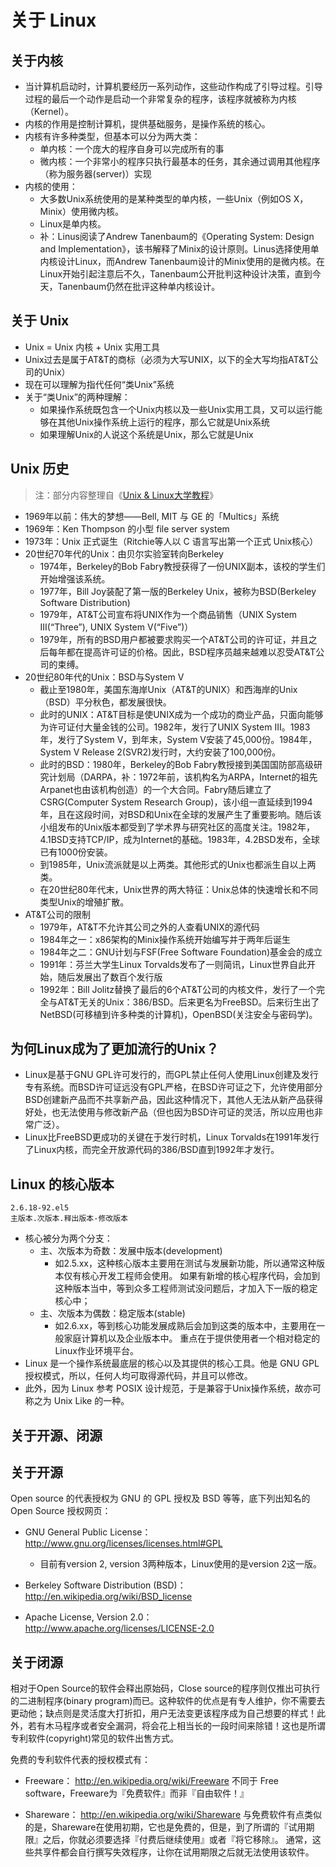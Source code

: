 # 关于 Linux

## 关于内核

* 当计算机启动时，计算机要经历一系列动作，这些动作构成了引导过程。引导过程的最后一个动作是启动一个非常复杂的程序，该程序就被称为内核（Kernel）。
* 内核的作用是控制计算机，提供基础服务，是操作系统的核心。
* 内核有许多种类型，但基本可以分为两大类：
  * 单内核：一个庞大的程序自身可以完成所有的事
  * 微内核：一个非常小的程序只执行最基本的任务，其余通过调用其他程序（称为服务器(server)）实现
* 内核的使用：
  * 大多数Unix系统使用的是某种类型的单内核，一些Unix（例如OS X，Minix）使用微内核。
  * Linux是单内核。
  * 补：Linus阅读了Andrew Tanenbaum的《Operating System: Design and Implementation》，该书解释了Minix的设计原则。Linus选择使用单内核设计Linux，而Andrew Tanenbaum设计的Minix使用的是微内核。在Linux开始引起注意后不久，Tanenbaum公开批判这种设计决策，直到今天，Tanenbaum仍然在批评这种单内核设计。

## 关于 Unix

* Unix = Unix 内核 + Unix 实用工具
* Unix过去是属于AT&T的商标（必须为大写UNIX，以下的全大写均指AT&T公司的Unix）
* 现在可以理解为指代任何“类Unix”系统
* 关于“类Unix”的两种理解：
  * 如果操作系统既包含一个Unix内核以及一些Unix实用工具，又可以运行能够在其他Unix操作系统上运行的程序，那么它就是Unix系统
  * 如果理解Unix的人说这个系统是Unix，那么它就是Unix

## Unix 历史

> 注：部分内容整理自《[Unix & Linux大学教程](https://book.douban.com/subject/4253716/)》

* 1969年以前：伟大的梦想——Bell, MIT 与 GE 的「Multics」系统
* 1969年：Ken Thompson 的小型 file server system
* 1973年：Unix 正式诞生（Ritchie等人以 C 语言写出第一个正式 Unix核心）
* 20世纪70年代的Unix：由贝尔实验室转向Berkeley
  * 1974年，Berkeley的Bob Fabry教授获得了一份UNIX副本，该校的学生们开始增强该系统。
  * 1977年，Bill Joy装配了第一版的Berkeley Unix，被称为BSD(Berkeley Software Distribution)
  * 1979年，AT&T公司宣布将UNIX作为一个商品销售（UNIX System III(“Three”), UNIX System V(“Five”)）
  * 1979年，所有的BSD用户都被要求购买一个AT&T公司的许可证，并且之后每年都在提高许可证的价格。因此，BSD程序员越来越难以忍受AT&T公司的束缚。
* 20世纪80年代的Unix：BSD与System V
  * 截止至1980年，美国东海岸Unix（AT&T的UNIX）和西海岸的Unix（BSD）平分秋色，都发展很快。
  * 此时的UNIX：AT&T目标是使UNIX成为一个成功的商业产品，只面向能够为许可证付大量金钱的公司。1982年，发行了UNIX System III。1983年，发行了System V，到年末，System V安装了45,000份。1984年，System V Release 2(SVR2)发行时，大约安装了100,000份。
  * 此时的BSD：1980年，Berkeley的Bob Fabry教授接到美国国防部高级研究计划局（DARPA，补：1972年前，该机构名为ARPA，Internet的祖先Arpanet也由该机构创造）的一个大合同。Fabry随后建立了CSRG(Computer System Research Group)，该小组一直延续到1994年，且在这段时间，对BSD和Unix在全球的发展产生了重要影响。随后该小组发布的Unix版本都受到了学术界与研究社区的高度关注。1982年，4.1BSD支持TCP/IP，成为Internet的基础。1983年，4.2BSD发布，全球已有1000份安装。
  * 到1985年，Unix流派就是以上两类。其他形式的Unix也都派生自以上两类。
  * 在20世纪80年代末，Unix世界的两大特征：Unix总体的快速增长和不同类型Unix的增殖扩散。
* AT&T公司的限制
  * 1979年，AT&T不允许其公司之外的人查看UNIX的源代码
  * 1984年之一：x86架构的Minix操作系统开始编写并于两年后诞生
  * 1984年之二：GNU计划与FSF(Free Software Foundation)基金会的成立
  * 1991年：芬兰大学生Linux Torvalds发布了一则简讯，Linux世界自此开始，随后发展出了数百个发行版
  * 1992年：Bill Jolitz替换了最后的6个AT&T公司的内核文件，发行了一个完全与AT&T无关的Unix：386/BSD。后来更名为FreeBSD。后来衍生出了NetBSD(可移植到许多种类的计算机)，OpenBSD(关注安全与密码学)。

## 为何Linux成为了更加流行的Unix？

* Linux是基于GNU GPL许可发行的，而GPL禁止任何人使用Linux创建及发行专有系统。而BSD许可证远没有GPL严格，在BSD许可证之下，允许使用部分BSD创建新产品而不共享新产品，因此这种情况下，其他人无法从新产品获得好处，也无法使用与修改新产品（但也因为BSD许可证的灵活，所以应用也非常广泛）。
* Linux比FreeBSD更成功的关键在于发行时机，Linux Torvalds在1991年发行了Linux内核，而完全开放源代码的386/BSD直到1992年才发行。

## Linux 的核心版本

```
2.6.18-92.el5
主版本.次版本.释出版本-修改版本
```

* 核心被分为两个分支：
  * 主、次版本为奇数：发展中版本(development)
    * 如2.5.xx，这种核心版本主要用在测试与发展新功能，所以通常这种版本仅有核心开发工程师会使用。 如果有新增的核心程序代码，会加到这种版本当中，等到众多工程师测试没问题后，才加入下一版的稳定核心中；
  * 主、次版本为偶数：稳定版本(stable)
    * 如2.6.xx，等到核心功能发展成熟后会加到这类的版本中，主要用在一般家庭计算机以及企业版本中。 重点在于提供使用者一个相对稳定的Linux作业环境平台。
* Linux 是一个操作系统最底层的核心以及其提供的核心工具。他是 GNU GPL 授权模式，所以，任何人均可取得源代码，并且可以修改。
* 此外，因为 Linux 参考 POSIX 设计规范，于是兼容于Unix操作系统，故亦可称之为 Unix Like 的一种。

## 关于开源、闭源

## 关于开源

Open source 的代表授权为 GNU 的 GPL 授权及 BSD 等等，底下列出知名的 Open Source 授权网页：

* GNU General Public License：http://www.gnu.org/licenses/licenses.html#GPL
  * 目前有version 2, version 3两种版本，Linux使用的是version 2这一版。

* Berkeley Software Distribution (BSD)：http://en.wikipedia.org/wiki/BSD_license

* Apache License, Version 2.0：http://www.apache.org/licenses/LICENSE-2.0

## 关于闭源

相对于Open Source的软件会释出原始码，Close source的程序则仅推出可执行的二进制程序(binary program)而已。这种软件的优点是有专人维护，你不需要去更动他；缺点则是灵活度大打折扣，用户无法变更该程序成为自己想要的样式！此外，若有木马程序或者安全漏洞，将会花上相当长的一段时间来除错！这也是所谓专利软件(copyright)常见的软件出售方式。

免费的专利软件代表的授权模式有：

* Freeware：
  http://en.wikipedia.org/wiki/Freeware
  不同于 Free software，Freeware为『免费软件』而非『自由软件！』

* Shareware：
  http://en.wikipedia.org/wiki/Shareware
  与免费软件有点类似的是，Shareware在使用初期，它也是免费的，但是，到了所谓的『试用期限』之后，你就必须要选择『付费后继续使用』或者『将它移除』。 通常，这些共享件都会自行撰写失效程序，让你在试用期限之后就无法使用该软件。